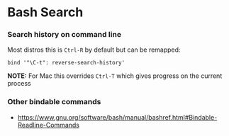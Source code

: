 # Bash Search

### Search history on command line

Most distros this is `Ctrl-R` by default but can be remapped:

```
bind '"\C-t": reverse-search-history'
```

**NOTE:** For Mac this overrides `Ctrl-T` which gives progress on the current
process

### Other bindable commands

* https://www.gnu.org/software/bash/manual/bashref.html#Bindable-Readline-Commands
